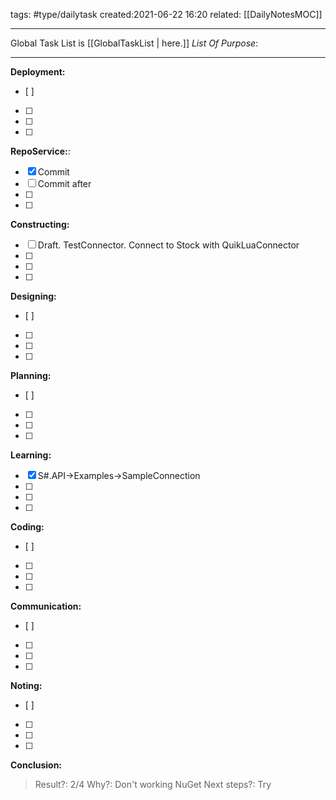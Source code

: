 tags: #type/dailytask 
created:2021-06-22 16:20
related: [[DailyNotesMOC]]
___
Global Task List is [[GlobalTaskList | here.]]
_List Of Purpose_:
___
**Deployment:**
- [ ] 
- [ ] 
- [ ] 
- [ ] 
 **RepoService:**:
- [x] Commit
- [ ] Commit after
- [ ] 
- [ ] 
**Constructing:**
- [ ] Draft. TestConnector. Connect to Stock with QuikLuaConnector
- [ ] 
- [ ] 
- [ ] 
**Designing:**
- [ ] 
- [ ] 
- [ ] 
- [ ] 
**Planning:**
- [ ] 
- [ ] 
- [ ] 
- [ ] 
**Learning:**
- [x]  S#.API->Examples->SampleConnection
- [ ] 
- [ ] 
- [ ] 
**Coding:**
- [ ] 
- [ ] 
- [ ] 
- [ ] 
**Communication:**
- [ ] 
- [ ] 
- [ ] 
- [ ] 
**Noting:**
- [ ]  
- [ ] 
- [ ] 
- [ ] 

**Conclusion:**
> Result?: 2/4
> Why?: Don't working NuGet
> Next steps?: Try 
